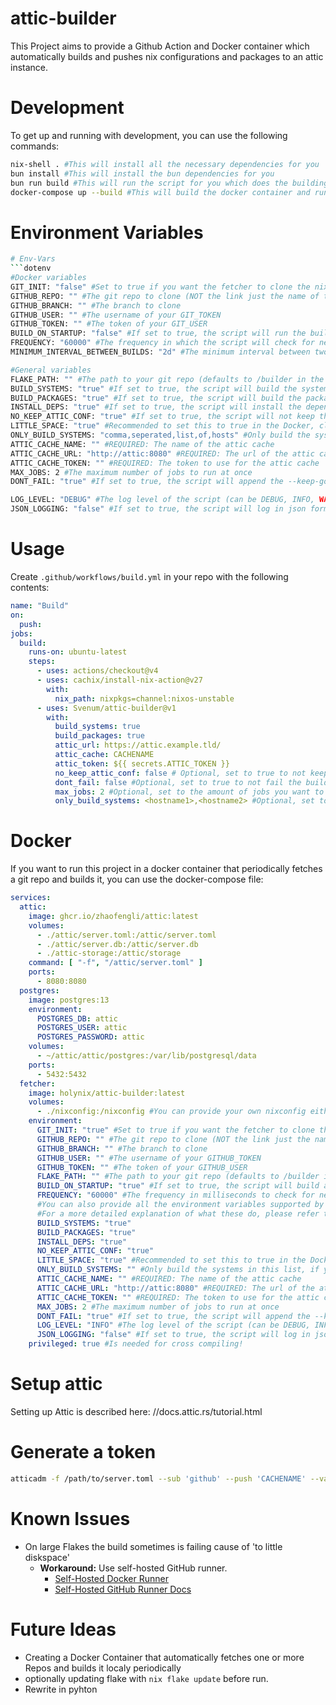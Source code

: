 # attic-builder
This Project aims to provide a Github Action and Docker container which automatically builds and pushes nix configurations and packages to an attic instance.
# Development
To get up and running with development, you can use the following commands:
```bash
nix-shell . #This will install all the necessary dependencies for you
bun install #This will install the bun dependencies for you
bun run build #This will run the script for you which does the building and pushing to attic. BEFORE you run this, fill in your .env file with the envs in the .env.example file
docker-compose up --build #This will build the docker container and run it for you (you have to provide the docker-compose.yml file)
```
# Environment Variables
```bash
# Env-Vars
```dotenv
#Docker variables
GIT_INIT: "false" #Set to true if you want the fetcher to clone the nixconfig repo
GITHUB_REPO: "" #The git repo to clone (NOT the link just the name of the repo)
GITHUB_BRANCH: "" #The branch to clone
GITHUB_USER: "" #The username of your GIT_TOKEN
GITHUB_TOKEN: "" #The token of your GIT_USER
BUILD_ON_STARTUP: "false" #If set to true, the script will run the build on startup of the container
FREQUENCY: "60000" #The frequency in which the script will check for new commits in the repo (in ms) (defaults to 60000)
MINIMUM_INTERVAL_BETWEEN_BUILDS: "2d" #The minimum interval between two builds (defaults to 2d) (can be in ms, s, m, h, d)

#General variables
FLAKE_PATH: "" #The path to your git repo (defaults to /builder in the container and ./ in the github action)
BUILD_SYSTEMS: "true" #If set to true, the script will build the systems
BUILD_PACKAGES: "true" #If set to true, the script will build the packages
INSTALL_DEPS: "true" #If set to true, the script will install the dependencies
NO_KEEP_ATTIC_CONF: "true" #If set to true, the script will not keep the attic.conf file and remove it before re-configuring
LITTLE_SPACE: "true" #Recommended to set this to true in the Docker, cleans up the nix store after each build
ONLY_BUILD_SYSTEMS: "comma,seperated,list,of,hosts" #Only build the systems in this list, if you do not provide this, all will be built
ATTIC_CACHE_NAME: "" #REQUIRED: The name of the attic cache
ATTIC_CACHE_URL: "http://attic:8080" #REQUIRED: The url of the attic cache (in a docker-compose setup it's recommended to use the service name, to avoid bandwidth hits)
ATTIC_CACHE_TOKEN: "" #REQUIRED: The token to use for the attic cache
MAX_JOBS: 2 #The maximum number of jobs to run at once
DONT_FAIL: "true" #If set to true, the script will append the --keep-going to nix build

LOG_LEVEL: "DEBUG" #The log level of the script (can be DEBUG, INFO, WARNING, ERROR)
JSON_LOGGING: "false" #If set to true, the script will log in json format
```

# Usage
Create `.github/workflows/build.yml` in your repo with the following contents:

```yaml
name: "Build"
on:
  push:
jobs:
  build:
    runs-on: ubuntu-latest
    steps:
      - uses: actions/checkout@v4
      - uses: cachix/install-nix-action@v27
        with:
          nix_path: nixpkgs=channel:nixos-unstable
      - uses: Svenum/attic-builder@v1
        with:
          build_systems: true
          build_packages: true
          attic_url: https://attic.example.tld/
          attic_cache: CACHENAME
          attic_token: ${{ secrets.ATTIC_TOKEN }}
          no_keep_attic_conf: false # Optional, set to true to not keep the attic config (usefull if you've changed something in your conf and the config is still in the cache)
          dont_fail: false #Optional, set to true to not fail the build if a system fails one or two packages (appends the --keep_going flag to nix-build)
          max_jobs: 2 #Optional, set to the amount of jobs you want to run in parallel (appends the --max_jobs flag to nix-build)
          only_build_systems: <hostname1>,<hostname2> #Optional, set to only build the specified systems
```
# Docker
If you want to run this project in a docker container that periodically fetches a git repo and builds it, you can use the docker-compose file:
```yaml
services:
  attic:
    image: ghcr.io/zhaofengli/attic:latest
    volumes:
      - ./attic/server.toml:/attic/server.toml
      - ./attic/server.db:/attic/server.db
      - ./attic-storage:/attic/storage
    command: [ "-f", "/attic/server.toml" ]
    ports:
      - 8080:8080
  postgres:
    image: postgres:13
    environment:
      POSTGRES_DB: attic
      POSTGRES_USER: attic
      POSTGRES_PASSWORD: attic
    volumes:
      - ~/attic/attic/postgres:/var/lib/postgresql/data
    ports:
      - 5432:5432
  fetcher:
    image: holynix/attic-builder:latest
    volumes:
      - ./nixconfig:/nixconfig #You can provide your own nixconfig either as a volume, or you can skip this and set the GIT_INIT var to true so that the fetcher will clone the nixconfig repo
    environment:
      GIT_INIT: "true" #Set to true if you want the fetcher to clone the nixconfig repo
      GITHUB_REPO: "" #The git repo to clone (NOT the link just the name of the repo)
      GITHUB_BRANCH: "" #The branch to clone
      GITHUB_USER: "" #The username of your GITHUB_TOKEN
      GITHUB_TOKEN: "" #The token of your GITHUB_USER
      FLAKE_PATH: "" #The path to your git repo (defaults to /builder in the container and ./ in the github action)
      BUILD_ON_STARTUP: "true" #If set to true, the script will build all systems on startup of the container
      FREQUENCY: "60000" #The frequency in milliseconds to check for new commits in milliseconds (defaults to 60 Seconds)
      #You can also provide all the environment variables supported by the Github action
      #For a more detailed explanation of what these do, please refer to the readme.md
      BUILD_SYSTEMS: "true"
      BUILD_PACKAGES: "true"
      INSTALL_DEPS: "true"
      NO_KEEP_ATTIC_CONF: "true"
      LITTLE_SPACE: "true" #Recommended to set this to true in the Docker, will delete everything after a build to use as less disk space as possible.
      ONLY_BUILD_SYSTEMS: "" #Only build the systems in this list, if you do not provide this, all will be built
      ATTIC_CACHE_NAME: "" #REQUIRED: The name of the attic cache
      ATTIC_CACHE_URL: "http://attic:8080" #REQUIRED: The url of the attic cache (in a docker-compose setup it's recommended to use the service name, to avoid bandwidth hits)
      ATTIC_CACHE_TOKEN: "" #REQUIRED: The token to use for the attic cache
      MAX_JOBS: 2 #The maximum number of jobs to run at once
      DONT_FAIL: "true" #If set to true, the script will append the --keep-going to nix build
      LOG_LEVEL: "INFO" #The log level of the script (can be DEBUG, INFO, WARNING, ERROR)
      JSON_LOGGING: "false" #If set to true, the script will log in json format
    privileged: true #Is needed for cross compiling!
```



# Setup attic
Setting up Attic is described here: //docs.attic.rs/tutorial.html

# Generate a token
```bash
atticadm -f /path/to/server.toml --sub 'github' --push 'CACHENAME' --validity '1y'
```

# Known Issues
- On large Flakes the build sometimes is failing cause of 'to little diskspace'
    - **Workaround:** Use self-hosted GitHub runner.
        - [Self-Hosted Docker Runner](https://github.com/myoung34/docker-github-actions-runner)
        - [Self-Hosted GitHub Runner Docs](https://docs.github.com/en/actions/hosting-your-own-runners/managing-self-hosted-runners/about-self-hosted-runners)

# Future Ideas
- Creating a Docker Container that automatically fetches one or more Repos and builds it localy periodically
- optionally updating flake with `nix flake update` before run.
- Rewrite in pyhton
